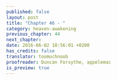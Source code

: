 ```yaml
---
published: false
layout: post
title: "Chapter 46 - "
category: heaven-awakening
previous_chapter: 44
next_chapter:
date: 2016-06-02 10:56:01 +0200
has_credits: false
translator: toomuchnoob
proofreader: Duncan Forsythe, appelemac
is_preview: true
---
```

